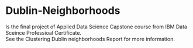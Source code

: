 # Dublin-Neighborhoods
Is the final project of Applied Data Science Capstone course from IBM Data Sceince Professioal Certificate.     
    See the Clustering Dublin neighborhoods Report for more information. 

